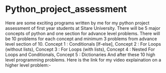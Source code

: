 # Python_project_assessment
Here are some exciting programs written by me for my python project assessment of first year students at Sitare University.
There will be 5 major concepts of python and one section for advance level problems.
There will be 10 problems for each concept and minimum 3 problems from advance level section of 10.
Concept 1 : Conditionals [If-else],
Concept 2 : For Loops (without lists),
Concept 3 : For Loops (with lists),
Concept 4 : Nested For Loops and Conditionals,
Concept 5 : Dictionaries
And after these 10 high level programming problems. 
Here is the link for my video explaination on a higher level problem:- 
